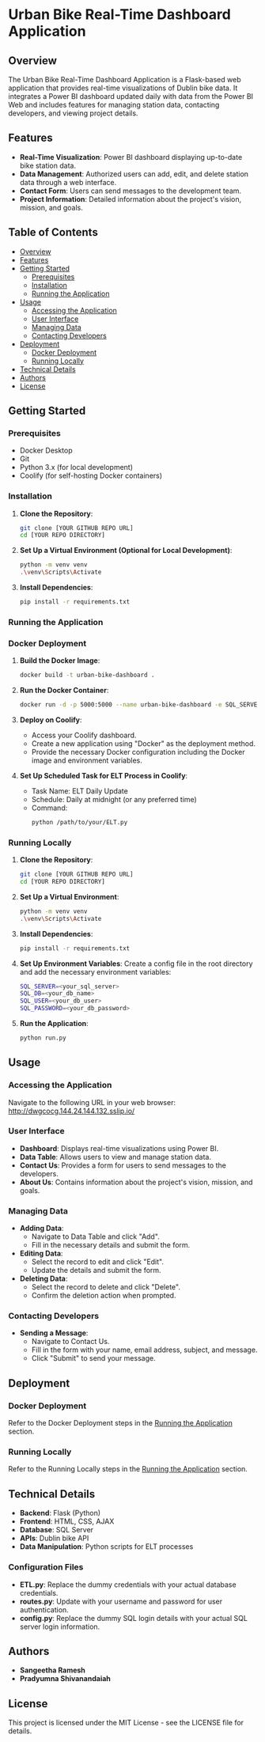 # Urban Bike Real-Time Dashboard Application

## Overview
The Urban Bike Real-Time Dashboard Application is a Flask-based web application that provides real-time visualizations of Dublin bike data. It integrates a Power BI dashboard updated daily with data from the Power BI Web and includes features for managing station data, contacting developers, and viewing project details.

## Features
- **Real-Time Visualization**: Power BI dashboard displaying up-to-date bike station data.
- **Data Management**: Authorized users can add, edit, and delete station data through a web interface.
- **Contact Form**: Users can send messages to the development team.
- **Project Information**: Detailed information about the project's vision, mission, and goals.

## Table of Contents
- [Overview](#overview)
- [Features](#features)
- [Getting Started](#getting-started)
  - [Prerequisites](#prerequisites)
  - [Installation](#installation)
  - [Running the Application](#running-the-application)
- [Usage](#usage)
  - [Accessing the Application](#accessing-the-application)
  - [User Interface](#user-interface)
  - [Managing Data](#managing-data)
  - [Contacting Developers](#contacting-developers)
- [Deployment](#deployment)
  - [Docker Deployment](#docker-deployment)
  - [Running Locally](#running-locally)
- [Technical Details](#technical-details)
- [Authors](#authors)
- [License](#license)

## Getting Started

### Prerequisites
- Docker Desktop
- Git
- Python 3.x (for local development)
- Coolify (for self-hosting Docker containers)

### Installation
1. **Clone the Repository**:
    ```sh
    git clone [YOUR GITHUB REPO URL]
    cd [YOUR REPO DIRECTORY]
    ```
2. **Set Up a Virtual Environment (Optional for Local Development)**:
    ```sh
    python -m venv venv
    .\venv\Scripts\Activate
    ```
3. **Install Dependencies**:
    ```sh
    pip install -r requirements.txt
    ```

### Running the Application

### Docker Deployment
1. **Build the Docker Image**:
    ```sh
    docker build -t urban-bike-dashboard .
    ```
2. **Run the Docker Container**:
    ```sh
    docker run -d -p 5000:5000 --name urban-bike-dashboard -e SQL_SERVER=<your_sql_server> -e SQL_DB=<your_db_name> -e SQL_USER=<your_db_user> -e SQL_PASSWORD=<your_db_password> urban-bike-dashboard
    ```

3. **Deploy on Coolify**:
   - Access your Coolify dashboard.
   - Create a new application using "Docker" as the deployment method.
   - Provide the necessary Docker configuration including the Docker image and environment variables.

4. **Set Up Scheduled Task for ELT Process in Coolify**:
   - Task Name: ELT Daily Update
   - Schedule: Daily at midnight (or any preferred time)
   - Command:
     ```sh
     python /path/to/your/ELT.py
     ```

### Running Locally
1. **Clone the Repository**:
    ```sh
    git clone [YOUR GITHUB REPO URL]
    cd [YOUR REPO DIRECTORY]
    ```
2. **Set Up a Virtual Environment**:
    ```sh
    python -m venv venv
    .\venv\Scripts\Activate
    ```
3. **Install Dependencies**:
    ```sh
    pip install -r requirements.txt
    ```
4. **Set Up Environment Variables**:
    Create a config file in the root directory and add the necessary environment variables:
    ```sh
    SQL_SERVER=<your_sql_server>
    SQL_DB=<your_db_name>
    SQL_USER=<your_db_user>
    SQL_PASSWORD=<your_db_password>
    ```
5. **Run the Application**:
    ```sh
    python run.py
    ```

## Usage

### Accessing the Application
Navigate to the following URL in your web browser:
http://dwgcocg.144.24.144.132.sslip.io/

### User Interface
- **Dashboard**: Displays real-time visualizations using Power BI.
- **Data Table**: Allows users to view and manage station data.
- **Contact Us**: Provides a form for users to send messages to the developers.
- **About Us**: Contains information about the project's vision, mission, and goals.

### Managing Data
- **Adding Data**:
  - Navigate to Data Table and click "Add".
  - Fill in the necessary details and submit the form.
- **Editing Data**:
  - Select the record to edit and click "Edit".
  - Update the details and submit the form.
- **Deleting Data**:
  - Select the record to delete and click "Delete".
  - Confirm the deletion action when prompted.

### Contacting Developers
- **Sending a Message**:
  - Navigate to Contact Us.
  - Fill in the form with your name, email address, subject, and message.
  - Click "Submit" to send your message.

## Deployment

### Docker Deployment
Refer to the Docker Deployment steps in the [Running the Application](#running-the-application) section.

### Running Locally
Refer to the Running Locally steps in the [Running the Application](#running-the-application) section.

## Technical Details
- **Backend**: Flask (Python)
- **Frontend**: HTML, CSS, AJAX
- **Database**: SQL Server
- **APIs**: Dublin bike API
- **Data Manipulation**: Python scripts for ELT processes

### Configuration Files
- **ETL.py**: Replace the dummy credentials with your actual database credentials.
- **routes.py**: Update with your username and password for user authentication.
- **config.py**: Replace the dummy SQL login details with your actual SQL server login information.

## Authors
- **Sangeetha Ramesh**
- **Pradyumna Shivanandaiah**

## License
This project is licensed under the MIT License - see the LICENSE file for details.
